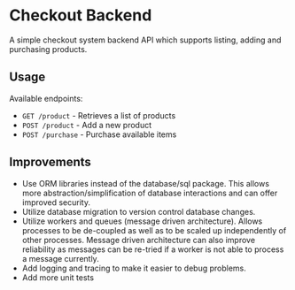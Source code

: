 # Checkout Backend

A simple checkout system backend API which supports listing, adding and purchasing products.

## Usage

Available endpoints:

- `GET /product` - Retrieves a list of products
- `POST /product` - Add a new product
- `POST /purchase` - Purchase available items

## Improvements

- Use ORM libraries instead of the database/sql package. This allows more abstraction/simplification of database interactions and can offer improved security.
- Utilize database migration to version control database changes.
- Utilize workers and queues (message driven architecture). Allows processes to be de-coupled as well as to be scaled up independently of other processes. Message driven architecture can also improve reliability as messages can be re-tried if a worker is not able to process a message currently.
- Add logging and tracing to make it easier to debug problems.
- Add more unit tests
